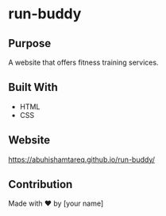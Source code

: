 # run-buddy

## Purpose
A website that offers fitness training services.

## Built With
* HTML
* CSS

## Website
https://abuhishamtareq.github.io/run-buddy/

## Contribution
Made with ❤️ by [your name]
